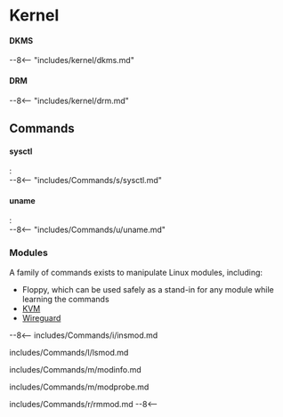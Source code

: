 # Kernel

#### DKMS

--8<-- "includes/kernel/dkms.md"

#### DRM

--8<-- "includes/kernel/drm.md"

## Commands

#### sysctl
:   
    --8<-- "includes/Commands/s/sysctl.md"

#### uname
:   
    --8<-- "includes/Commands/u/uname.md"

### Modules

A family of commands exists to manipulate Linux modules, including:

- Floppy, which can be used safely as a stand-in for any module while learning the commands
- [KVM](Virtualization)
- [Wireguard](Networking)

--8<--
includes/Commands/i/insmod.md

includes/Commands/l/lsmod.md

includes/Commands/m/modinfo.md

includes/Commands/m/modprobe.md

includes/Commands/r/rmmod.md
--8<--
